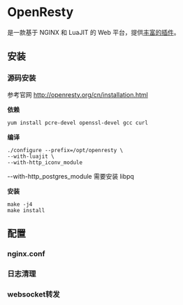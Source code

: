 

# OpenResty

是一款基于 NGINX 和 LuaJIT 的 Web 平台，提供[丰富的插件](http://openresty.org/cn/components.html)。

## 安装

### 源码安装

参考官网 http://openresty.org/cn/installation.html

**依赖**

```bash
yum install pcre-devel openssl-devel gcc curl
```

**编译**

```
./configure --prefix=/opt/openresty \
--with-luajit \
--with-http_iconv_module 
```

--with-http_postgres_module 需要安装 libpq

**安装**

```
make -j4
make install
```



## 配置

### nginx.conf

### 日志清理



### websocket转发

